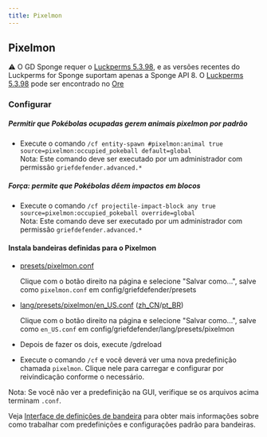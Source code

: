 ```yaml
---
title: Pixelmon
---
```


## Pixelmon

:warning:  O GD Sponge requer o [Luckperms 5.3.98](https://ore.spongepowered.org/Luck/LuckPerms/versions/5.3.98), e as versões recentes do Luckperms for Sponge suportam apenas a Sponge API 8. O [Luckperms 5.3.98](https://ore.spongepowered.org/Luck/LuckPerms/versions/5.3.98) pode ser encontrado no [Ore](https://ore.spongepowered.org/)

### Configurar

##### Permitir que Pokébolas ocupadas gerem animais pixelmon por padrão
* Execute o comando `/cf entity-spawn #pixelmon:animal true source=pixelmon:occupied_pokeball default=global`  
Nota: Este comando deve ser executado por um administrador com permissão `griefdefender.advanced.*`  

##### Força: permite que Pokébolas dêem impactos em blocos
* Execute o comando `/cf projectile-impact-block any true source=pixelmon:occupied_pokeball override=global`  
Nota: Este comando deve ser executado por um administrador com permissão `griefdefender.advanced.*`  

#### Instala bandeiras definidas para o Pixelmon

* [presets/pixelmon.conf](https://raw.githubusercontent.com/bloodmc/GriefDefenderDefinitions/master/1.12.2/presets/pixelmon.conf)

  Clique com o botão direito na página e selecione "Salvar como...", salve como `pixelmon.conf` em config/griefdefender/presets

* [lang/presets/pixelmon/en_US.conf](https://raw.githubusercontent.com/bloodmc/GriefDefenderDefinitions/master/1.12.2/lang/presets/pixelmon/en_US.conf) ([zh_CN](https://raw.githubusercontent.com/bloodmc/GriefDefenderDefinitions/master/1.12.2/lang/presets/pixelmon/zh_CN.conf)/[pt_BR](https://raw.githubusercontent.com/bloodmc/GriefDefenderDefinitions/master/1.12.2/lang/presets/pixelmon/pt_BR.conf))

  Clique com o botão direito na página e selecione "Salvar como...", salve como `en_US.conf` em config/griefdefender/lang/presets/pixelmon

* Depois de fazer os dois, execute /gdreload

* Execute o comando `/cf` e você deverá ver uma nova predefinição chamada `pixelmon`. Clique nele para carregar e configurar por reivindicação conforme o necessário.  

Nota: Se você não ver a predefinição na GUI, verifique se os arquivos acima terminam `.conf`.  

Veja [Interface de definições de bandeira](/br/wiki/basic/Flag-Definitions-GUI.html) para obter mais informações sobre como trabalhar com predefinições e configurações padrão para bandeiras.